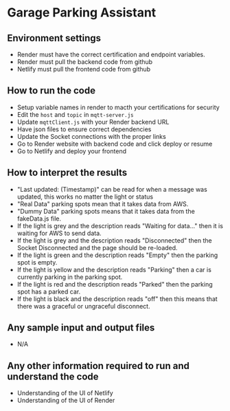 # Garage Parking Assistant

## Environment settings

- Render must have the correct certification and endpoint variables.
- Render must pull the backend code from github
- Netlify must pull the frontend code from github

## How to run the code
- Setup variable names in render to macth your certifications for security
- Edit the `host` and `topic` in `mqtt-server.js`
- Update `mqttClient.js` with your Render backend URL
- Have json files to ensure correct dependencies
- Update the Socket connections with the proper links
- Go to Render website with backend code and click deploy or resume
- Go to Netlify and deploy your frontend

## How to interpret the results

- "Last updated: (Timestamp)" can be read for when a message was updated, this works no matter the light or status
- "Real Data" parking spots mean that it takes data from AWS.
- "Dummy Data" parking spots means that it takes data from the fakeData.js file.
- If the light is grey and the description reads "Waiting for data..." then it is waiting for AWS to send data.
- If the light is grey and the description reads "Disconnected" then the Socket Disconnected and the page should be re-loaded.
- If the light is green and the description reads "Empty" then the parking spot is empty.
- If the light is yellow and the description reads "Parking" then a car is currently parking in the parking spot.
- If the light is red and the description reads "Parked" then the parking spot has a parked car.
- If the light is black and the description reads "off" then this means that there was a graceful or ungraceful disconnect.

## Any sample input and output files
- N/A

## Any other information required to run and understand the code
- Understanding of the UI of Netlify
- Understanding of the UI of Render